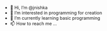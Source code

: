 - 👋 Hi, I’m @jnishka
- 👀 I’m interested in programming for creation
- 🌱 I’m currently learning basic programming 
- 📫 How to reach me ...

<!---
jnishka/jnishka is a ✨ special ✨ repository because its `README.md` (this file) appears on your GitHub profile.
You can click the Preview link to take a look at your changes.
--->
